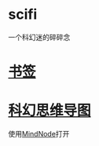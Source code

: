 # scifi
一个科幻迷的碎碎念


# [书签](https://github.com/guhhhhaa/scifi/blob/master/%E4%B9%A6%E7%AD%BE.md)
# [科幻思维导图](https://github.com/guhhhhaa/scifi/blob/master/%E7%A7%91%E5%B9%BB%E5%8A%A8%E7%94%BB.md)

使用[MindNode](https://mindnode.com/)打开

